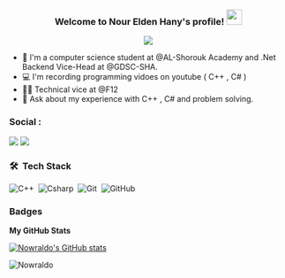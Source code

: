 <h3 align="center">
  Welcome to Nour Elden Hany's profile!
  <img src="https://media.giphy.com/media/hvRJCLFzcasrR4ia7z/giphy.gif" width="28">
</h3>
<p align="center">
  <a href="https://github.com/DenverCoder1/readme-typing-svg"><img src="https://readme-typing-svg.herokuapp.com/?lines=Computer%20Science%20Student;Now%20is%20Better%20To%20Start&font=Fira%20Code&center=true&width=440&height=45&color=f75c7e&vCenter=true&size=22"></a>
</p> 

- 🏢 I'm a computer science student at @AL-Shorouk Academy and .Net Backend Vice-Head at @GDSC-SHA.
- 💻 I'm recording programming vidoes on youtube ( C++ , C# )
- 👨‍💻 Technical vice at @F12
- 💬 Ask about my experience with C++ , C# and problem solving.  



### Social :

<a href="www.linkedin.com/in/noureldenhany" target="_blank"><img src="https://img.shields.io/badge/-Nour%20Elden%20Hany-0077B5?style=for-the-badge&logo=Linkedin&logoColor=white"/></a>
<a href="https://www.youtube.com/channel/UCJ70r4VUEnuY8cLVu1M9U8w" target="_blank"><img src="https://img.shields.io/badge/-Nour%20Elden%20Hany-0077B5?style=for-the-badge&logo=Youtube&logoColor=red"/></a>


### 🛠 &nbsp;Tech Stack
![C++](https://img.shields.io/badge/-C++-05122A?style=flat&logo=Cpp&logoColor=1572B6)&nbsp;
![Csharp](https://img.shields.io/badge/-Csharp-05122A?style=flat&logo=Csharp&logoColor=1572B6)&nbsp;
![Git](https://img.shields.io/badge/-Git-05122A?style=flat&logo=git)&nbsp;
![GitHub](https://img.shields.io/badge/-GitHub-05122A?style=flat&logo=github)&nbsp;

### Badges

<b>My GitHub Stats</b>

<a href="http://www.github.com/Nowraldo">
  <img src="https://github-readme-stats.vercel.app/api?username=Nowraldo&show_icons=true&hide=&count_private=true&title_color=fa0c0c&text_color=ffffff&icon_color=fa0c0c&bg_color=000000&hide_border=true&show_icons=true" alt="Nowraldo's GitHub stats" />
</a>

<p><img align="left" src="https://github-readme-stats.vercel.app/api/top-langs?username=Nowraldo&show_icons=true&locale=en&layout=compact" alt="Nowraldo" /></p>
